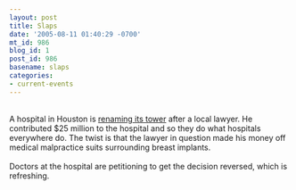```yaml
---
layout: post
title: Slaps
date: '2005-08-11 01:40:29 -0700'
mt_id: 986
blog_id: 1
post_id: 986
basename: slaps
categories:
- current-events
---
```

<br />A hospital in Houston is <a href="http://www.overlawyered.com/archives/002634.html">renaming its tower</a> after a local lawyer. He contributed $25 million to the hospital and so they do what hospitals everywhere do. The twist is that the lawyer in question made his money off medical malpractice suits surrounding breast implants.<br /><br />Doctors at the hospital are petitioning to get the decision reversed, which is refreshing.<br /><br /><br />

